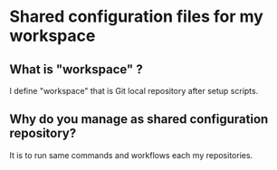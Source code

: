 # Shared configuration files for my workspace

## What is "workspace" ?

I define "workspace" that is Git local repository after setup scripts.

## Why do you manage as shared configuration repository?

It is to run same commands and workflows each my repositories.

